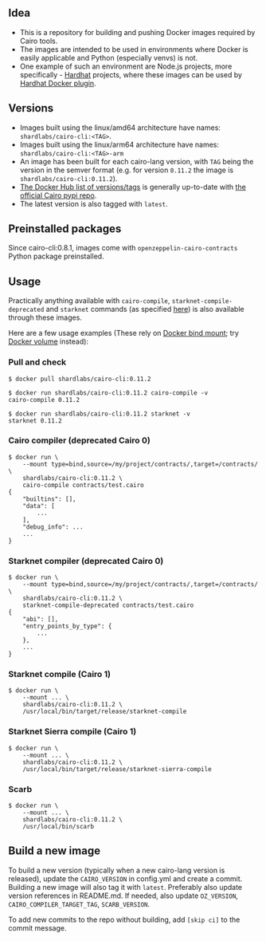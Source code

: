 ## Idea

- This is a repository for building and pushing Docker images required by Cairo tools.
- The images are intended to be used in environments where Docker is easily applicable and Python (especially venvs) is not.
- One example of such an environment are Node.js projects, more specifically - [Hardhat](https://github.com/nomiclabs/hardhat) projects, where these images can be used by [Hardhat Docker plugin](https://www.npmjs.com/package/@nomiclabs/hardhat-docker).

## Versions

- Images built using the linux/amd64 architecture have names: `shardlabs/cairo-cli:<TAG>`.
- Images built using the linux/arm64 architecture have names: `shardlabs/cairo-cli:<TAG>-arm`
- An image has been built for each cairo-lang version, with `TAG` being the version in the semver format (e.g. for version `0.11.2` the image is `shardlabs/cairo-cli:0.11.2`).
- [The Docker Hub list of versions/tags](https://hub.docker.com/repository/registry-1.docker.io/shardlabs/cairo-cli/tags) is generally up-to-date with [the official Cairo pypi repo](https://pypi.org/pypi/cairo-lang/json).
- The latest version is also tagged with `latest`.

## Preinstalled packages

Since cairo-cli:0.8.1, images come with `openzeppelin-cairo-contracts` Python package preinstalled.

## Usage

Practically anything available with `cairo-compile`, `starknet-compile-deprecated` and `starknet` commands (as specified [here](https://www.cairo-lang.org/docs/hello_starknet/index.html)) is also available through these images.

Here are a few usage examples (These rely on [Docker bind mount](https://docs.docker.com/storage/bind-mounts/); try [Docker volume](https://docs.docker.com/storage/volumes/) instead):

### Pull and check

```
$ docker pull shardlabs/cairo-cli:0.11.2

$ docker run shardlabs/cairo-cli:0.11.2 cairo-compile -v
cairo-compile 0.11.2

$ docker run shardlabs/cairo-cli:0.11.2 starknet -v
starknet 0.11.2
```

### Cairo compiler (deprecated Cairo 0)

```
$ docker run \
    --mount type=bind,source=/my/project/contracts/,target=/contracts/ \
    shardlabs/cairo-cli:0.11.2 \
    cairo-compile contracts/test.cairo
{
    "builtins": [],
    "data": [
        ...
    ],
    "debug_info": ...
    ...
}
```

### Starknet compiler (deprecated Cairo 0)

```
$ docker run \
    --mount type=bind,source=/my/project/contracts/,target=/contracts/ \
    shardlabs/cairo-cli:0.11.2 \
    starknet-compile-deprecated contracts/test.cairo
{
    "abi": [],
    "entry_points_by_type": {
        ...
    },
    ...
}
```

### Starknet compile (Cairo 1)

```
$ docker run \
    --mount ... \
    shardlabs/cairo-cli:0.11.2 \
    /usr/local/bin/target/release/starknet-compile
```

### Starknet Sierra compile (Cairo 1)

```
$ docker run \
    --mount ... \
    shardlabs/cairo-cli:0.11.2 \
    /usr/local/bin/target/release/starknet-sierra-compile
```

### Scarb

```
$ docker run \
    --mount ... \
    shardlabs/cairo-cli:0.11.2 \
    /usr/local/bin/scarb
```

## Build a new image

To build a new version (typically when a new cairo-lang version is released), update the `CAIRO_VERSION` in config.yml and create a commit. Building a new image will also tag it with `latest`. Preferably also update version references in README.md. If needed, also update `OZ_VERSION`, `CAIRO_COMPILER_TARGET_TAG`, `SCARB_VERSION`.

To add new commits to the repo without building, add `[skip ci]` to the commit message.
